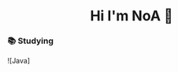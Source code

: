 <div align=center>
  <h1> Hi I'm NoA 👋 </h1>
</div>
  <h3> 📚 Studying </h3>
  ![Java]<https://img.shields.io/badge/java-%23ED8B00.svg?style=for-the-badge&logo=java&logoColor=white>
